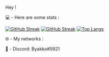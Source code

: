Hey !

💻 - Here are some stats :

[![GitHub Streak](http://github-readme-streak-stats.herokuapp.com/?user=Byakkoki&theme=algolia&hide_border=true)](https://github.com/Byakkoki)
[![GitHub Streak](https://github-readme-stats.vercel.app/api?username=Byakkoki&theme=algolia&show_icons=true&hide_border=true)](https://github.com/Byakkoki)
[![Top Langs](https://github-readme-stats.vercel.app/api/top-langs/?username=Byakkoki&layout=compact&theme=algolia&hide_border=true)](https://github.com/Byakkoki)

🌐 - My networks :

💬 - Discord: Byakko#5921
